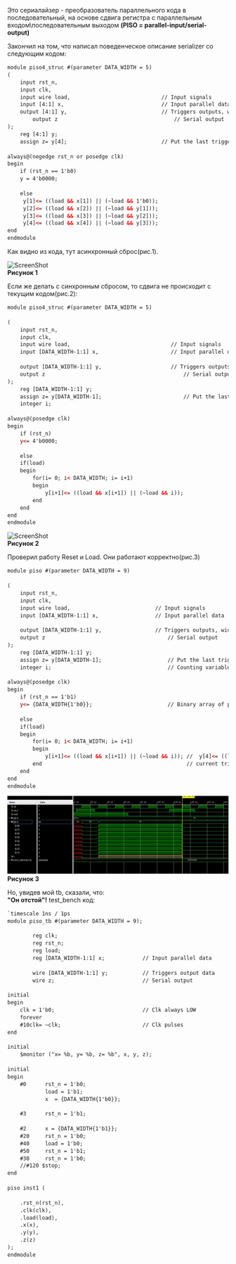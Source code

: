 Это сериалайзер - преобразователь параллельного кода в последовательный, на основе сдвига регистра
с параллельным входом\последовательным выходом  **(PISO = parallel-input/serial-output)**

Закончил на том, что написал поведенческое описание serializer  со следующим кодом:

```html
module piso4_struc #(parameter DATA_WIDTH = 5) 
(
    input rst_n, 
	input clk,
	input wire load,                             // Input signals	
	input [4:1] x,                               // Input parallel data
	output [4:1] y,                              // Triggers outputs, wich goes to the next trigger
    	output z                                     // Serial output   
);
	reg [4:1] y;
	assign z= y[4];                              // Put the last trigger data to serial output

always@(negedge rst_n or posedge clk)
begin
    if (rst_n == 1'b0)
    y = 4'b0000;
    
    else
     y[1]<= ((load && x[1]) || (~load && 1'b0));
     y[2]<= ((load && x[2]) || (~load && y[1])); 
     y[3]<= ((load && x[3]) || (~load && y[2]));
     y[4]<= ((load && x[4]) || (~load && y[3]));    
end
endmodule

```  
Как видно из кода, тут асинхронный сброс(рис.1).

![ScreenShot](https://raw.githubusercontent.com/sht4nigga/FPGA/Assign_Reg/JbFPGA/Transceiver/Serializer/Behavioral/Behavioral%20srlzr.jpg)  
**Рисунок 1**

  
Если же делать с синхронным сбросом, то сдвига не происходит с текущим кодом(рис.2):  
```html
module piso4_struc #(parameter DATA_WIDTH = 5) 

(
    input rst_n, 
	input clk,
	input wire load,                             	// Input signals	
	input [DATA_WIDTH-1:1] x,                       // Input parallel data
	
	output [DATA_WIDTH-1:1] y,                      // Triggers outputs, wich goes to the next trigger
    output z                                            // Serial output
);   
    reg [DATA_WIDTH-1:1] y;
    assign z= y[DATA_WIDTH-1];                          // Put the last trigger data to serial output
    integer i;

always@(posedge clk)
begin
    if (rst_n)
    y<= 4'b0000;
    
    else
    if(load)
    begin
        for(i= 0; i< DATA_WIDTH; i= i+1)
        begin
            y[i+1]<= ((load && x[i+1]) || (~load && i));
        end
    end     
end
endmodule
```

![ScreenShot](https://raw.githubusercontent.com/sht4nigga/FPGA/Assign_Reg/JbFPGA/Transceiver/Serializer/Behavioral/Behavioral%20srlzr2.jpg)  
**Рисунок 2**


 
Проверил работу Reset и Load. Они работают корректно(рис.3)  
```html
module piso #(parameter DATA_WIDTH = 9) 

(
    input rst_n, 
	input clk,
	input wire load,                           // Input signals	
	input [DATA_WIDTH-1:1] x,                  // Input parallel data
	
	output [DATA_WIDTH-1:1] y,                 // Triggers outputs, wich goes to the next trigger
    output z                                       // Serial output
);   
    reg [DATA_WIDTH-1:1] y;
    assign z= y[DATA_WIDTH-1];                     // Put the last trigger data to serial output
    integer i;                                     // Counting variable

always@(posedge clk)
begin
    if (rst_n == 1'b1)
    y<= {DATA_WIDTH{1'b0}};                        // Binary array of parallel inputs
    
    else
    if(load)
    begin
        for(i= 0; i< DATA_WIDTH; i= i+1)
        begin
            y[i+1]<= ((load && x[i+1]) || (~load && i)); //  y[4]<= ((load && x[4]) || (~load && y[3])); 
        end                                              // current trigger( y[4] ) gets previous trigger output( y[3] )    
    end     
end
endmodule
```

![ScreenShot](https://raw.githubusercontent.com/sht4nigga/FPGA/Assign_Reg/JbFPGA/Transceiver/Serializer/Behavioral/ex3.jpg) 
**Рисунок 3**

Но, увидев мой tb, сказали, что:  
**"Он отстой"!**
test_bench код:  
```html
`timescale 1ns / 1ps
module piso_tb #(parameter DATA_WIDTH = 9);

        reg clk;
        reg rst_n;
        reg load;
        reg [DATA_WIDTH-1:1] x;            // Input parallel data
        
        wire [DATA_WIDTH-1:1] y;           // Triggers output data
        wire z;                            // Serial output
   
initial
begin
    clk = 1'b0;                            // Clk always LOW
    forever
    #10clk= ~clk;                          // Clk pulses 
end

initial
    $monitor ("x= %b, y= %b, z= %b", x, y, z);

initial
begin
    #0      rst_n = 1'b0;
            load = 1'b1;
            x  = {DATA_WIDTH{1'b0}};
       
    #3      rst_n = 1'b1;
    
    #2      x = {DATA_WIDTH{1'b1}};
    #20     rst_n = 1'b0;
    #40     load = 1'b0;
    #50     rst_n = 1'b1;
    #30     rst_n = 1'b0;
    //#120 $stop; 
end

piso inst1 (

    .rst_n(rst_n),
    .clk(clk),
    .load(load),
    .x(x),
    .y(y),
    .z(z)
);
endmodule
```

